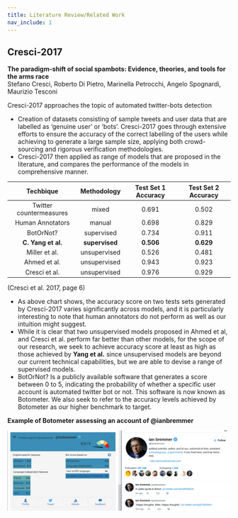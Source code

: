 ```yaml
---
title: Literature Review/Related Work
nav_include: 1
---
```


## Cresci-2017
**The paradigm-shift of social spambots: Evidence, theories, and tools for the arms race**  
Stefano Cresci, Roberto Di Pietro, Marinella Petrocchi, Angelo Spognardi, Maurizio Tesconi

Cresci-2017 approaches the topic of automated twitter-bots detection 

* Creation of datasets consisting of sample tweets and user data that are labelled as ‘genuine user’ or ‘bots’. Cresci-2017 goes through extensive efforts to ensure the accuracy of the correct labelling of the users while achieving to generate a large sample size, applying both crowd-sourcing and rigorous verification methodologies. 
* Cresci-2017 then applied as range of models that are proposed in the literature, and compares the performance of the models in comprehensive manner. 


|        Techbique        |  Methodology |  Test Set 1 Accuracy |  Test Set 2 Accuracy |
|:-----------------------:|:------------:|:--------------------:|:--------------------:|
| Twitter countermeasures |     mixed    |         0.691        |         0.502        |
| Human Annotators        |    manual    |         0.698        |         0.829        |
| BotOrNot?               |  supervised  |         0.734        |         0.911        |
| **C. Yang et al.**          |  **supervised**  |         **0.506**        |         **0.629**        |
| Miller et al.           | unsupervised |         0.526        |         0.481        |
| Ahmed et al.            | unsupervised |         0.943        |         0.923        |
| Cresci et al.           | unsupervised |         0.976        |         0.929        |

(Cresci et al. 2017, page 6)

* As above chart shows, the accuracy score on two tests sets generated by Cresci-2017 varies significantly across models, and it is particularly interesting to note that human annotators do not perform as well as our intuition might suggest. 
* While it is clear that two unsupervised models proposed in Ahmed et al, and Cresci et al. perform far better than other models, for the scope of our research, we seek to achieve accuracy score at least as high as those achieved by **Yang et al.** since unsupervised models are beyond our current technical capabilities, but we are able to devise a range of supervised models.
* BotOrNot? Is a publicly available software that generates a score between 0 to 5, indicating the probability of whether a specific user account is automated twitter bot or not. This software is now known as Botometer. We also seek to refer to the accuracy levels achieved by Botometer as our higher benchmark to target.

__Example of Botometer assessing an account of @ianbremmer__

<p align="center">
  <img src="index_files/ianbremmer.png" alt="ianbremmer"/>
</p>

